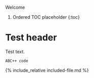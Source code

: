 
Welcome

1. Ordered TOC placeholder
{:toc}

# Test header

Test text.

    ABC++ code

{% include_relative included-file.md %}
